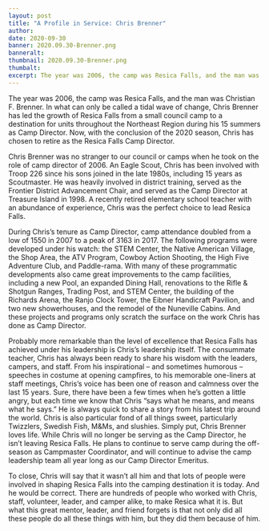 ```yaml
---
layout: post
title: "A Profile in Service: Chris Brenner"
author:
date: 2020-09-30
banner: 2020.09.30-Brenner.png
banneralt:
thumbnail: 2020.09.30-Brenner.png
thumbalt:
excerpt: The year was 2006, the camp was Resica Falls, and the man was Christian F. Brenner...
---
```


The year was 2006, the camp was Resica Falls, and the man was Christian F. Brenner. In what can only be called a tidal wave of change, Chris Brenner has led the growth of Resica Falls from a small council camp to a destination for units throughout the Northeast Region during his 15 summers as Camp Director. Now, with the conclusion of the 2020 season, Chris has chosen to retire as the Resica Falls Camp Director.

Chris Brenner was no stranger to our council or camps when he took on the role of camp director of 2006. An Eagle Scout, Chris has been involved with Troop 226 since his sons joined in the late 1980s, including 15 years as Scoutmaster. He was heavily involved in district training, served as the Frontier District Advancement Chair, and served as the Camp Director at Treasure Island in 1998. A recently retired elementary school teacher with an abundance of experience, Chris was the perfect choice to lead Resica Falls.

During Chris’s tenure as Camp Director, camp attendance doubled from a low of 1550 in 2007 to a peak of 3163 in 2017. The following programs were developed under his watch: the STEM Center, the Native American Village, the Shop Area, the ATV Program, Cowboy Action Shooting, the High Five Adventure Club, and Paddle-rama. With many of these programmatic developments also came great improvements to the camp facilities, including a new Pool, an expanded Dining Hall, renovations to the Rifle & Shotgun Ranges, Trading Post, and STEM Center, the building of the Richards Arena, the Ranjo Clock Tower, the Eibner Handicraft Pavilion, and two new showerhouses, and the remodel of the Nuneville Cabins. And these projects and programs only scratch the surface on the work Chris has done as Camp Director.

Probably more remarkable than the level of excellence that Resica Falls has achieved under his leadership is Chris’s leadership itself. The consummate teacher, Chris has always been ready to share his wisdom with the leaders, campers, and staff. From his inspirational – and sometimes humorous – speeches in costume at opening campfires, to his memorable one-liners at staff meetings, Chris’s voice has been one of reason and calmness over the last 15 years. Sure, there have been a few times when he’s gotten a little angry, but each time we know that Chris “says what he means, and means what he says.” He is always quick to share a story from his latest trip around the world. Chris is also particular fond of all things sweet, particularly Twizzlers, Swedish Fish, M&Ms, and slushies. Simply put, Chris Brenner loves life. While Chris will no longer be serving as the Camp Director, he isn’t leaving Resica Falls. He plans to continue to serve camp during the off-season as Campmaster Coordinator, and will continue to advise the camp leadership team all year long as our Camp Director Emeritus.

To close, Chris will say that it wasn’t all him and that lots of people were involved in shaping Resica Falls into the camping destination it is today. And he would be correct. There are hundreds of people who worked with Chris, staff, volunteer, leader, and camper alike, to make Resica what it is. But what this great mentor, leader, and friend forgets is that not only did all these people do all these things with him, but they did them because of him.
